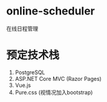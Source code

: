 # online-scheduler
在线日程管理

# 预定技术栈
 1. PostgreSQL
 2. ASP.NET Core MVC (Razor Pages)
 3. Vue.js
 4. Pure.css (视情况加入bootstrap)